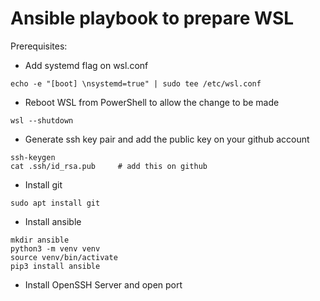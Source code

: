 # Ansible playbook to prepare WSL

Prerequisites:
- Add systemd flag on wsl.conf
```
echo -e "[boot] \nsystemd=true" | sudo tee /etc/wsl.conf
```
- Reboot WSL from PowerShell to allow the change to be made 
```
wsl --shutdown
```
- Generate ssh key pair and add the public key on your github account
```
ssh-keygen
cat .ssh/id_rsa.pub     # add this on github
```
- Install git 
```
sudo apt install git
```
- Install ansible
```
mkdir ansible
python3 -m venv venv
source venv/bin/activate
pip3 install ansible
```
- Install OpenSSH Server and open port 
